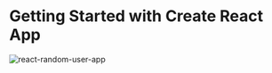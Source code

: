 # Getting Started with Create React App

![react-random-user-app](https://user-images.githubusercontent.com/81762608/132642501-5bde98a6-1709-4d87-be28-b9a9afb695fa.gif)
